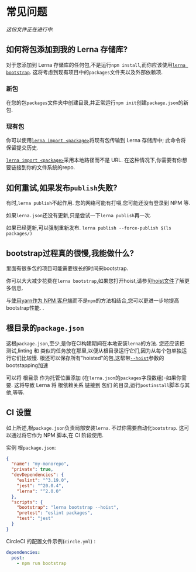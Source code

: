 # 常见问题

_这份文件正在进行中._

## 如何将包添加到我的 Lerna 存储库?

对于您添加到 Lerna 存储库的任何包,不是运行`npm install`,而你应该使用[`lerna bootstrap`][bootstrap]. 这将考虑到现有项目中的`packages`文件夹以及外部依赖项.

### 新包

在您的包`packages`文件夹中创建目录,并正常运行`npm init`创建`package.json`的新包.

### 现有包

你可以使用[`lerna import <package>`][import]将现有包传输到 Lerna 存储库中; 此命令将保留提交历史.

[`lerna import <package>`][import]采用本地路径而不是 URL. 在这种情况下,你需要有你想要链接到你的文件系统的repo.

[bootstrap]: https://github.com/lerna/lerna/blob/master/commands/bootstrap/README.md
[import]: https://github.com/lerna/lerna/blob/master/commands/import/README.md

## 如何重试,如果发布`publish`失败?

有时,`lerna publish`不起作用. 您的网络可能有打嗝,您可能还没有登录到 NPM 等.

如果`lerna.json`还没有更新,只是尝试一下`lerna publish`再一次.

如果已经更新,可以强制重新发布. `lerna publish --force-publish $(ls packages/)`

## bootstrap过程真的很慢,我能做什么?

里面有很多包的项目可能需要很长的时间来bootstrap.

你可以大大减少花费在`lerna bootstrap`,如果您打开hoist,请参见[hoist文件](./doc/hoist.md)了解更多信息.

与[使用yarn作为 NPM 客户端](https://github.com/lerna/lerna#--npm-client-client)而不是`npm`的方法相结合,您可以更进一步地提高bootstrap性能. .

## 根目录的`package.json`

这根`package.json`,至少,是你在CI构建期间在本地安装`lerna`的方法. 您还应该把 测试,linting 和 类似的任务放在那里,以便从根目录运行它们,因为从每个包单独运行它们比较慢. 根还可以保存所有"hoisted"的包,这帮带[`--hoist`][hoist]参数的bootstapping加速

可以将 根目录 作为托管位置添加 (在`lerna.json`的`packages`字段数组)-如果你需要. 这将导致 Lerna 将 根依赖关系 链接到 包们 的目录,运行`postinstall`脚本与其他,等等.

[hoist]: https://github.com/lerna/lerna/blob/master/doc/hoist.md

## CI 设置

如上所述,根`package.json`负责局部安装`lerna`. 不过你需要自动化`bootstrap`. 这可以通过将它作为 NPM 脚本,在 CI 阶段使用.

实例 根`package.json`:

```json
{
  "name": "my-monorepo",
  "private": true,
  "devDependencies": {
    "eslint": "^3.19.0",
    "jest": "^20.0.4",
    "lerna": "^2.0.0"
  },
  "scripts": {
    "bootstrap": "lerna bootstrap --hoist",
    "pretest": "eslint packages",
    "test": "jest"
  }
}
```

CircleCI 的配置文件示例(`circle.yml`) :

```yml
dependencies:
  post:
    - npm run bootstrap
```
